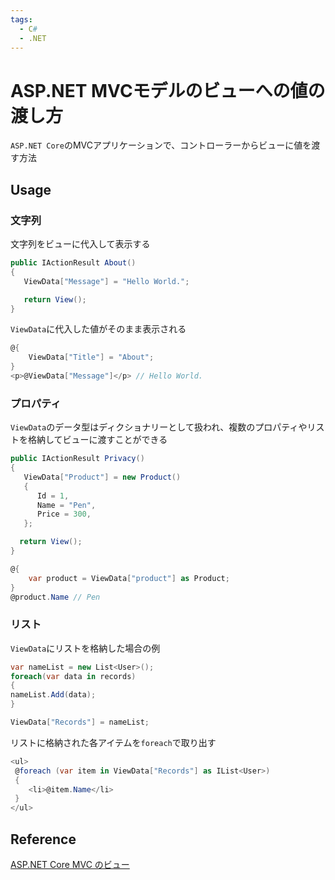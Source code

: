 ```yaml
---
tags:
  - C#
  - .NET
---
```


# ASP.NET MVCモデルのビューへの値の渡し方

`ASP.NET Core`のMVCアプリケーションで、コントローラーからビューに値を渡す方法

## Usage

### 文字列

文字列をビューに代入して表示する

```cs
public IActionResult About()
{
   ViewData["Message"] = "Hello World.";

   return View();
}
```

`ViewData`に代入した値がそのまま表示される

```cs
@{
    ViewData["Title"] = "About";
}
<p>@ViewData["Message"]</p> // Hello World.
```

### プロパティ
`ViewData`のデータ型はディクショナリーとして扱われ、複数のプロパティやリストを格納してビューに渡すことができる

```cs
public IActionResult Privacy()
{
   ViewData["Product"] = new Product()
   {
      Id = 1,
      Name = "Pen",
      Price = 300,
   };

  return View();
}
```

```cs
@{
    var product = ViewData["product"] as Product;
}
@product.Name // Pen
```

### リスト

`ViewData`にリストを格納した場合の例

```cs
var nameList = new List<User>();
foreach(var data in records)
{
nameList.Add(data);
}

ViewData["Records"] = nameList;
```

リストに格納された各アイテムを`foreach`で取り出す

```cs
<ul>
 @foreach (var item in ViewData["Records"] as IList<User>)
 {
    <li>@item.Name</li>
 }
</ul>
```

## Reference
[ASP.NET Core MVC のビュー](https://learn.microsoft.com/ja-jp/aspnet/core/mvc/views/overview?view=aspnetcore-7.0&viewFallbackFrom=aspnetcore-3.1%3Atitle)<br>
